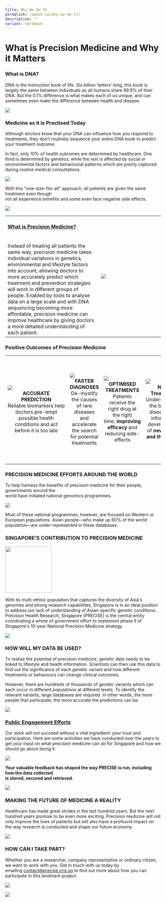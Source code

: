 ```yaml
---
title: Why We Do It
permalink: /about-us/why-we-do-it/
description: ""
variant: markdown
---
```

# **What is Precision Medicine and Why it Matters**


### **What is DNA?**

DNA is the instruction book of life. Six billion ‘letters’ long, this book is largely the same between individuals as all humans share 99.9% of their DNA. But the 0.1% difference is what makes each of us unique, and can sometimes even make the difference between health and disease.

![](/images/About%20Us/Why%20We%20Do%20It/dna%20zoom.gif)

### **Medicine as it is Practised Today**

Although doctors know that your DNA can influence how you respond to treatments, they don’t routinely sequence your entire DNA book to predict your treatment outcome.

In fact, only 10% of health outcomes are determined by healthcare. One third is determined by genetics, while the rest is affected by social or environmental factors and behavioural patterns which are poorly captured during routine medical consultations.

![](/images/About%20Us/Why%20We%20Do%20It/iceberg.png)

With this "one-size-fits-all" approach, all patients are given the same treatment even though  
not all experience benefits and some even face negative side effects.

![](/images/About%20Us/Why%20We%20Do%20It/patients_1.gif)

<table>
   <tbody>
      <tr>
         <td width="60%">
            <a href="https://www.npm.sg/research/research-highlights/" target="_blank">
               <h4>What is Precision Medicine?</h4>
            </a>
            <br>Instead of treating all patients the same way, precision medicine takes individual variations in genetics, environmental and lifestyle factors into account, allowing doctors to more accurately predict which treatment and prevention strategies will work in different groups of people. Enabled by tools to analyse data on a large scale and with DNA sequencing becoming more affordable, precision medicine can improve healthcare by giving doctors a more detailed understanding of each patient. 
         </td>
         <td><img src="/images/About%20Us/Why%20We%20Do%20It/homepage-what-is-the-precision-section.png">
         </td>
      </tr>
   </tbody>
</table>

### **Positive Outcomes of Precision Medicine**

<table>
	<tbody>
		<tr height="350">
			<td width="25%">
				<img src="/images/About%20Us/Why%20We%20Do%20It/po-1-image.jpg">
				<div align="center"><b>ACCURATE PREDICTION</b></div>
				<div align="center">Reliable&nbsp;biomarkers&nbsp;help doctors pre-empt possible health conditions and act before it is too late</div>
			</td>
			<td width="25%">
									<img src="/images/About%20Us/Why%20We%20Do%20It/po-2-image.jpg">
					<div align="center"><b> FASTER DIAGNOSES</b></div>
				<div align="center">De-mystify the causes of rare diseases and accelerate the search for potential treatments</div>
			</td>
			<td width="25%">
				<img src="/images/About%20Us/Why%20We%20Do%20It/po-3-image.jpg">
				<div align="center"><b>OPTIMISED TREATMENTS</b></div>
				<div align="center">Patients receive the right drug at the right time,&nbsp;<b>improving efficacy</b>&nbsp;and reducing side-effects</div>
			</td>
			<td width="25%">
				<img src="/images/About%20Us/Why%20We%20Do%20It/po-4-image.jpg">
				<div align="center"><b>New Treatment</b></div>
				<div align="center">Understanding the basis of disease will inform the development of&nbsp;<b>new drugs and therapies</b></div>
			</td>
		</tr>
	</tbody>
</table>

### **PRECISION MEDICINE EFFORTS AROUND THE WORLD**

To help harness the benefits of precision medicine for their people, governments around the  
world have initiated national genomics programmes.

![](/images/About%20Us/Why%20We%20Do%20It/map-1161px%20(1).jpg)

Most of these national programmes, however, are focused on Western or European populations. Asian people—who make up 60% of the world population—are under-represented in these databases.

### **SINGAPORE’S CONTRIBUTION TO PRECISION MEDICINE**

<p>
<img src="/images/About%20Us/Why%20We%20Do%20It/precise-logo.png" style="width:150px" align="center">

With its multi-ethnic population that captures the diversity of Asia's genomes and strong research capabilities, Singapore is in an ideal position to address our lack of understanding of Asian-specific genetic conditions. Precision Health Research, Singapore (PRECISE) is the central entity coordinating a whole of government effort to implement phase II of Singapore's 10-year National Precision Medicine strategy.

	
![](/images/About%20Us/Why%20We%20Do%20It/strategy-1161px-1%20(1).jpg)
	

### **HOW WILL MY DATA BE USED?**

To realise the potential of precision medicine, genetic data needs to be linked to lifestyle and health information. Scientists can then use this data to find out the significance of each genetic variant and how different treatments or behaviours can change clinical outcomes.

However, there are hundreds of thousands of genetic variants which can each occur in different populations at different levels. To identify the relevant variants, large databases are required. In other words, the more people that participate, the more accurate the predictions can be.

![](/images/About%20Us/Why%20We%20Do%20It/genetic-data-1161px.jpg)

<a href="https://www.researchsquare.com/article/rs-24953/v3"></a></p><h3><a href="https://www.researchsquare.com/article/rs-24953/v3">Public Engagement Efforts</a></h3>

Our work will not succeed without a vital ingredient: your trust and participation. Here are some activities we have conducted over the years to get your input on what precision medicine can do for Singapore and how we should go about doing it:

![](/images/About%20Us/Why%20We%20Do%20It/public-engagement-efforts_1.gif)

**Your valuable feedback has shaped the way PRECISE is run, including how the data collected  
is stored, secured and retrieved.**

![](/images/About%20Us/Why%20We%20Do%20It/the-way-precise-run2-1161px.jpg)

### **MAKING THE FUTURE OF MEDICINE A REALITY**


Healthcare has made great strides in the last hundred years. But the next hundred years promise to be even more exciting. Precision medicine will not only improve the lives of patients but will also have a profound impact on the way research is conducted and shape our future economy.

![](/images/About%20Us/Why%20We%20Do%20It/mtf-image.png)

### **HOW CAN I TAKE PART?**

Whether you are a researcher, company representative or ordinary citizen, we want to work with you. Get in touch with us today by emailing&nbsp;[contact@precise.cris.sg](mailto:contact@precise.cris.sg)&nbsp;to find out more about how you can participate in this landmark project.

![](/images/About%20Us/Why%20We%20Do%20It/take-part.jpg)

![](/images/Banners/banners_page%20footer%201%20-%20purple.png)